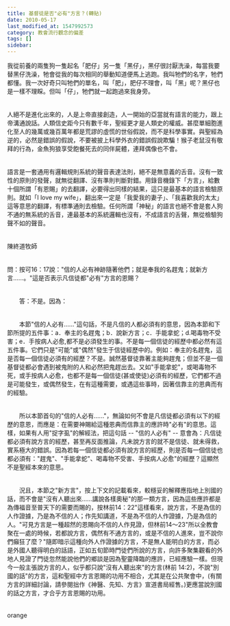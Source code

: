 ```yaml
---
title: 基督徒是否"必有"方言？(轉貼)
date: 2010-05-17
last_modified_at: 1547992573
category: 教會流行觀念的偏差
tags: []
sidebar: 
---
```


<p>我從前養的兩隻狗一隻起名「肥仔」另一隻「黑仔」，黑仔很討厭洗澡，每當我要替黑仔洗澡，牠會從我的每次相同的舉動知道便馬上逃跑。<!--more-->我叫牠們的名字，牠們都懂。我一次好奇只叫牠們的單名，叫「肥」，肥仔不理會，叫「黑」呢？黑仔也是一樣不理睬。但叫「仔」，牠們就一起跑過來我身旁。<br/><br/><br/>人絕不是進化出來的，人是上帝直接創造，人一開始的亞當就有語言的能力，跟上帝溝通說話。人類信史距今只有數千年，聖經更才是人類史的權威。甚麼單細胞進化至人的幾萬或幾百萬年都是荒謬的虛慌的世俗假說，而不是科學事實。與聖經為逆的，必然是錯誤的假說，不要被披上科學外衣的錯誤假說欺騙！猴子老鼠沒有敬拜的行為，金魚狗狼享受飽餐死去的同伴屍體，連拜偶像也不會。<br/><br/><br/>語言是一套通用有邏輯規則系統的聲音表達法則，絕不是無意義的舌音。沒有一致性的原則的發聲，就無從翻譯、沒有準則判斷對錯。用錄音機錄下「方言」，給數十個所謂「有恩賜」的去翻譯，必要得出同樣的結果，這只是最基本的語言檢驗原則。就如「I love my wife」，翻出來一定是「我愛我的妻子」、「我喜歡我的太太」這等意思的翻譯，有標準通則去檢驗。任何所謂「神秘」的語言也絕不會是套人狗不通的無系統的舌音，連最基本的系統邏輯也沒有，不成語言的舌聲，無從檢驗狗聲不如的聲音。<br/><br/><br/>陳終道牧師<br/><br/><br/>問：按可16：17說："信的人必有神跡隨著他們；就是奉我的名趕鬼；就新方言......。"這是否表示凡信徒都"必有"方言的恩賜？<br/><br/><br/>　　答：不是。因為：<br/><br/><br/>　　本節"信的人必有......"這句話，不是凡信的人都必須有的意思，因為本節和下節所提的五件事：a．奉主的名趕鬼；b．說新方言；c．手能拿蛇；d.喝毒物不受害；e．手按病人必愈,都不是必須發生的事。不是每一個信徒的經歷中都必然有這五件事。它們只是"可能"或"偶然"發生于信徒經歷中的。例如：奉主的名趕鬼，這是否每一個信徒必須有的經歷？不是。誠然基督徒靠著主能夠趕鬼；但並不是一個基督徒都必會遇到被鬼附的人和必然把鬼趕出去。又如"手能拿蛇"，或喝毒物不死，或手按病人必愈，也都不是每一個信徒(甚或使徒)必須有的經歷，它們都不過是可能發生，或偶然發生，在有這種需要，或遇這些事時，因著信靠主的恩典而有的經驗。<br/><br/><br/>　　所以本節首句的"信的人必有......"，無論如何不會是凡信徒都必須有以下的經歷的意恩，而應是：在需要神賜給這種恩典而信靠主的應許時"必有"的意思。這樣，如果有人用"捉字虱"的解經法，把這句話 -- "信的人必有" -- 意會為：凡信徒都必須有說方言的經歷，甚至再反面推論，凡未說方言的就不是信徒、就未得救，實系極大的錯誤。因為若每一個信徒都必須有說方言的經歷，則是否每一個信徒也都必須有："趕鬼"、"手能拿蛇"、喝毒物不受害、手按病人必愈"的經歷？這顯然不是聖經本來的意思。<br/><br/><br/>　　況且，本節之"新方言"，按上下文的記載看來，較穩妥的解釋應指地上別國的話，而不會是"沒有人聽出來......講說各樣奧秘"的那一類方言，因為這些應許都是為傳福音至普天下的需要而賜的，按林前14：22"這樣看來，說方言，不是為信的人作證據，乃是為不信的人；作先知講道，不是為不信的人作證據，乃是為信的人。"可見方言是一種超然的恩賜向不信的人作見證，但林前14～23"所以全教會聚在一處的時候，若都說方言，偶然有不通方言的，或是不信的人進來，豈不說你們癲狂了麼？"隨即暗示這種向外人作證據的方言，不是無人能明白的方言，而必是外國人聽得明白的話語，正如五旬節時門徒們所說的方言，向許多聚集觀看的外地人見證了門徒忽然能說他們的鄉談是因為聖靈降臨的應許，已經應驗一樣。但現今一般主張說方言的人，似乎都只說"沒有人聽出來"的方言(林前 14:2)，不說"別國的話"的方言，這和聖經中方言恩賜的功用不相合，尤其是在公共聚會中，(有關方言的詳細討論，請參閱拙作《神醫、先知、方言》宣道書局經售。)更應當說別國的話之方言，才合乎方言恩賜的功用。<br/><br/><br/>orange</p>